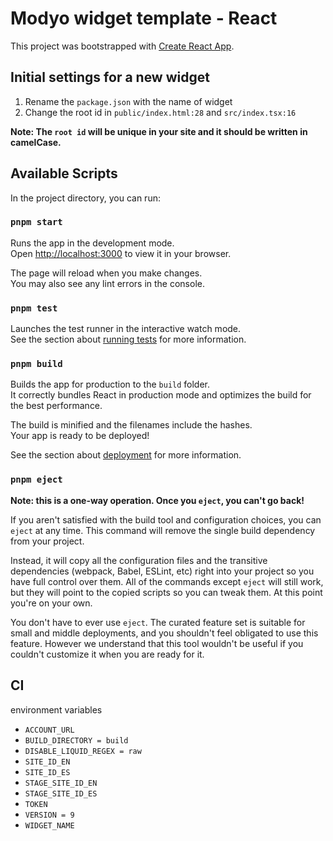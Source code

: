 # Modyo widget template - React

This project was bootstrapped with [Create React App](https://github.com/facebook/create-react-app).

## Initial settings for a new widget

1. Rename the `package.json` with the name of widget
2. Change the root id in `public/index.html:28` and `src/index.tsx:16`

**Note: The `root id` will be unique in your site and it should be written in camelCase.**

## Available Scripts

In the project directory, you can run:

### `pnpm start`

Runs the app in the development mode.\
Open [http://localhost:3000](http://localhost:3000) to view it in your browser.

The page will reload when you make changes.\
You may also see any lint errors in the console.

### `pnpm test`

Launches the test runner in the interactive watch mode.\
See the section about [running tests](https://facebook.github.io/create-react-app/docs/running-tests) for more information.

### `pnpm build`

Builds the app for production to the `build` folder.\
It correctly bundles React in production mode and optimizes the build for the best performance.

The build is minified and the filenames include the hashes.\
Your app is ready to be deployed!

See the section about [deployment](https://facebook.github.io/create-react-app/docs/deployment) for more information.

### `pnpm eject`

**Note: this is a one-way operation. Once you `eject`, you can't go back!**

If you aren't satisfied with the build tool and configuration choices, you can `eject` at any time. This command will remove the single build dependency from your project.

Instead, it will copy all the configuration files and the transitive dependencies (webpack, Babel, ESLint, etc) right into your project so you have full control over them. All of the commands except `eject` will still work, but they will point to the copied scripts so you can tweak them. At this point you're on your own.

You don't have to ever use `eject`. The curated feature set is suitable for small and middle deployments, and you shouldn't feel obligated to use this feature. However we understand that this tool wouldn't be useful if you couldn't customize it when you are ready for it.

## CI

environment variables

* `ACCOUNT_URL`
* `BUILD_DIRECTORY = build`
* `DISABLE_LIQUID_REGEX = raw`
* `SITE_ID_EN`
* `SITE_ID_ES`
* `STAGE_SITE_ID_EN`
* `STAGE_SITE_ID_ES`
* `TOKEN`
* `VERSION = 9`
* `WIDGET_NAME`